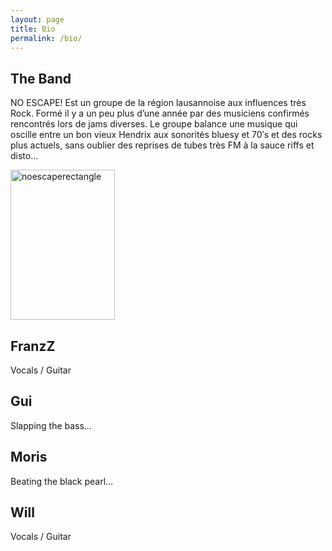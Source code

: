 ```yaml
---
layout: page
title: Bio
permalink: /bio/
---
```


<div class="home">
  <h2>The Band</h2>
  <p>NO ESCAPE! Est un groupe de la région lausannoise aux influences très Rock. Formé il y a un peu plus d’une année par des musiciens confirmés rencontrés lors de jams diverses. Le groupe balance une musique qui oscille entre un bon vieux Hendrix aux sonorités bluesy et 70′s et des rocks plus actuels, sans oublier des reprises de tubes très FM à la sauce riffs et disto…
  
<a href="https://www.flickr.com/photos/125041074@N05/14381092051/" title="noescaperectangle de noescaperocks, sur Flickr"><img src="https://farm3.staticflickr.com/2925/14381092051_60d4d825d6_m.jpg" width="167" height="240" alt="noescaperectangle"></a>
  

  
  </p>

  <h2>FranzZ</h2>
  <p>Vocals / Guitar</p>

  <h2>Gui</h2>
  <p>Slapping the bass…</p>

  <h2>Moris</h2>
  <p>Beating the black pearl…</p>

  <h2>Will</h2>
  <p>Vocals / Guitar</p>
</div>
